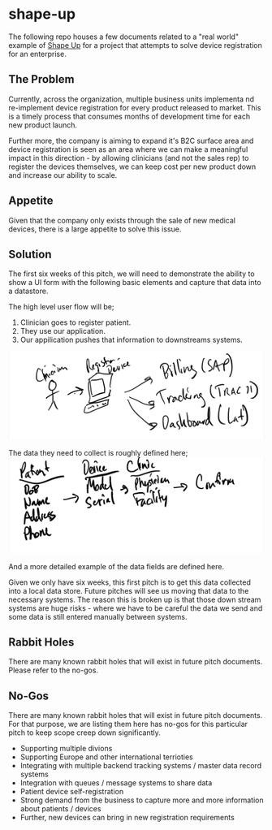 # shape-up

The following repo houses a few documents related to a "real world" example of [Shape Up](https://basecamp.com/shapeup) for a project that attempts to solve device registration for an enterprise.

## The Problem

Currently, across the organization, multiple business units implementa nd re-implement device registration for every product released to market. This is a timely process that consumes months of development time for each new product launch. 

Further more, the company is aiming to expand it's B2C surface area and device registration is seen as an area where we can make a meaningful impact in this direction - by allowing clinicians (and not the sales rep) to register the devices themselves, we can keep cost per new product down and increase our ability to scale. 

## Appetite

Given that the company only exists through the sale of new medical devices, there is a large appetite to solve this issue. 

## Solution

The first six weeks of this pitch, we will need to demonstrate the ability to show a UI form with the following basic elements and capture that data into a datastore. 

The high level user flow will be; 
1. Clinician goes to register patient. 
2. They use our application. 
3. Our appilication pushes that information to downstreams systems. 

![UX-Flow High Level](UX-flow-highlevel.jpeg)

The data they need to collect is roughly defined here;
![UX-Flow](UX-flow.jpeg)

And a more detailed example of the data fields are defined here.

Given we only have six weeks, this first pitch is to get this data collected into a local data store. Future pitches will see us moving that data to the necessary systems. The reason this is broken up is that those down stream systems are huge risks - where we have to be careful the data we send and some data is still entered manually between systems. 

## Rabbit Holes

There are many known rabbit holes that will exist in future pitch documents. Please refer to the no-gos. 


## No-Gos

There are many known rabbit holes that will exist in future pitch documents. For that purpose, we are listing them here has no-gos for this particular pitch to keep scope creep down significantly. 

* Supporting multiple divions
* Supporting Europe and other international terrioties
* Integrating with multiple backend tracking systems / master data record systems
* Integration with queues / message systems to share data 
* Patient device self-registration
* Strong demand from the business to capture more and more information about patients / devices
* Further, new devices can bring in new registration requirements

